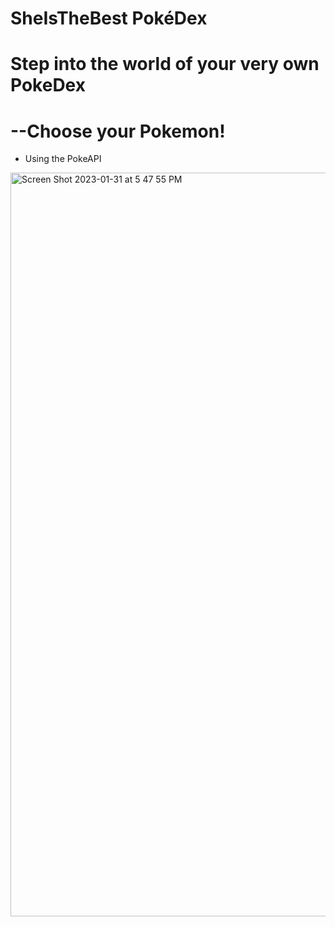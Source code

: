 # SheIsTheBest PokéDex
# Step into the world of your very own PokeDex 

# --Choose your Pokemon!
* Using the PokeAPI

<img width="1190" alt="Screen Shot 2023-01-31 at 5 47 55 PM" src="https://user-images.githubusercontent.com/70655971/215902072-c8f9069c-6711-4196-ae83-7c0cb54da3cb.png">
